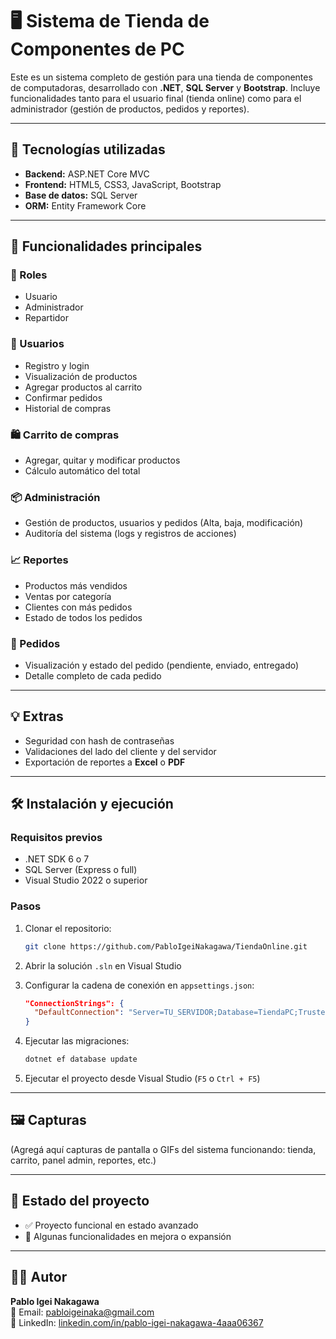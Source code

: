 # 🖥️ Sistema de Tienda de Componentes de PC

Este es un sistema completo de gestión para una tienda de componentes de computadoras, desarrollado con **.NET**, **SQL Server** y **Bootstrap**. Incluye funcionalidades tanto para el usuario final (tienda online) como para el administrador (gestión de productos, pedidos y reportes).

---

## 🚀 Tecnologías utilizadas

- **Backend:** ASP.NET Core MVC  
- **Frontend:** HTML5, CSS3, JavaScript, Bootstrap  
- **Base de datos:** SQL Server  
- **ORM:** Entity Framework Core  

---

## 🎯 Funcionalidades principales

### 👥 Roles

- Usuario  
- Administrador  
- Repartidor  

### 👤 Usuarios

- Registro y login  
- Visualización de productos  
- Agregar productos al carrito  
- Confirmar pedidos  
- Historial de compras  

### 🛍️ Carrito de compras

- Agregar, quitar y modificar productos  
- Cálculo automático del total  

### 📦 Administración

- Gestión de productos, usuarios y pedidos (Alta, baja, modificación)  
- Auditoría del sistema (logs y registros de acciones)  

### 📈 Reportes

- Productos más vendidos  
- Ventas por categoría  
- Clientes con más pedidos  
- Estado de todos los pedidos  

### 🧾 Pedidos

- Visualización y estado del pedido (pendiente, enviado, entregado)  
- Detalle completo de cada pedido  

---

## 💡 Extras

- Seguridad con hash de contraseñas  
- Validaciones del lado del cliente y del servidor  
- Exportación de reportes a **Excel** o **PDF**  

---

## 🛠️ Instalación y ejecución

### Requisitos previos

- .NET SDK 6 o 7  
- SQL Server (Express o full)  
- Visual Studio 2022 o superior  

### Pasos

1. Clonar el repositorio:

   ```bash
   git clone https://github.com/PabloIgeiNakagawa/TiendaOnline.git
   ```

2. Abrir la solución `.sln` en Visual Studio

3. Configurar la cadena de conexión en `appsettings.json`:

   ```json
   "ConnectionStrings": {
     "DefaultConnection": "Server=TU_SERVIDOR;Database=TiendaPC;Trusted_Connection=True;"
   }
   ```

4. Ejecutar las migraciones:

   ```bash
   dotnet ef database update
   ```

5. Ejecutar el proyecto desde Visual Studio (`F5` o `Ctrl + F5`)

---

## 🖼️ Capturas

(Agregá aquí capturas de pantalla o GIFs del sistema funcionando: tienda, carrito, panel admin, reportes, etc.)

---

## 📌 Estado del proyecto

- ✅ Proyecto funcional en estado avanzado  
- 🚧 Algunas funcionalidades en mejora o expansión  

---

## 👨‍💻 Autor

**Pablo Igei Nakagawa**  
📧 Email: [pabloigeinaka@gmail.com](mailto:pabloigeinaka@gmail.com)  
🔗 LinkedIn: [linkedin.com/in/pablo-igei-nakagawa-4aaa06367](https://www.linkedin.com/in/pablo-igei-nakagawa-4aaa06367)
